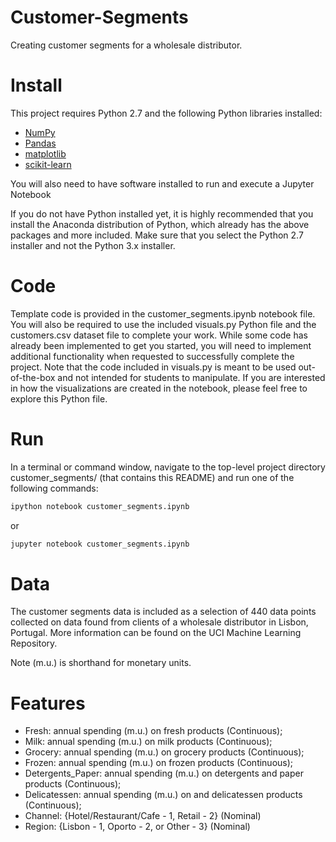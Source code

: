 # Customer-Segments
Creating customer segments for a wholesale distributor. 

# Install
This project requires Python 2.7 and the following Python libraries installed:

* [NumPy](www.numpy.org)
* [Pandas](pandas.pydata.org)
* [matplotlib](matplotlib.org)
* [scikit-learn](scikit-learn.org)

You will also need to have software installed to run and execute a Jupyter Notebook

If you do not have Python installed yet, it is highly recommended that you install the Anaconda distribution of Python, which already has the above packages and more included. Make sure that you select the Python 2.7 installer and not the Python 3.x installer.

# Code

Template code is provided in the customer_segments.ipynb notebook file. You will also be required to use the included visuals.py Python file and the customers.csv dataset file to complete your work. While some code has already been implemented to get you started, you will need to implement additional functionality when requested to successfully complete the project. Note that the code included in visuals.py is meant to be used out-of-the-box and not intended for students to manipulate. If you are interested in how the visualizations are created in the notebook, please feel free to explore this Python file.

# Run

In a terminal or command window, navigate to the top-level project directory customer_segments/ (that contains this README) and run one of the following commands:

```python
ipython notebook customer_segments.ipynb
```
or

```python
jupyter notebook customer_segments.ipynb
```

# Data

The customer segments data is included as a selection of 440 data points collected on data found from clients of a wholesale distributor in Lisbon, Portugal. More information can be found on the UCI Machine Learning Repository.

Note (m.u.) is shorthand for monetary units.

# Features

* Fresh: annual spending (m.u.) on fresh products (Continuous);
* Milk: annual spending (m.u.) on milk products (Continuous);
* Grocery: annual spending (m.u.) on grocery products (Continuous);
* Frozen: annual spending (m.u.) on frozen products (Continuous);
* Detergents_Paper: annual spending (m.u.) on detergents and paper products (Continuous);
* Delicatessen: annual spending (m.u.) on and delicatessen products (Continuous);
* Channel: {Hotel/Restaurant/Cafe - 1, Retail - 2} (Nominal)
* Region: {Lisbon - 1, Oporto - 2, or Other - 3} (Nominal)
